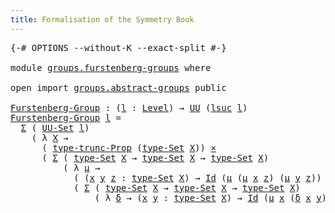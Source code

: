 ```yaml
---
title: Formalisation of the Symmetry Book
---
```


<pre class="Agda"><a id="60" class="Symbol">{-#</a> <a id="64" class="Keyword">OPTIONS</a> <a id="72" class="Pragma">--without-K</a> <a id="84" class="Pragma">--exact-split</a> <a id="98" class="Symbol">#-}</a>

<a id="103" class="Keyword">module</a> <a id="110" href="groups.furstenberg-groups.html" class="Module">groups.furstenberg-groups</a> <a id="136" class="Keyword">where</a>

<a id="143" class="Keyword">open</a> <a id="148" class="Keyword">import</a> <a id="155" href="groups.abstract-groups.html" class="Module">groups.abstract-groups</a> <a id="178" class="Keyword">public</a>

<a id="Furstenberg-Group"></a><a id="186" href="groups.furstenberg-groups.html#186" class="Function">Furstenberg-Group</a> <a id="204" class="Symbol">:</a> <a id="206" class="Symbol">(</a><a id="207" href="groups.furstenberg-groups.html#207" class="Bound">l</a> <a id="209" class="Symbol">:</a> <a id="211" href="Agda.Primitive.html#597" class="Postulate">Level</a><a id="216" class="Symbol">)</a> <a id="218" class="Symbol">→</a> <a id="220" href="Agda.Primitive.html#326" class="Primitive">UU</a> <a id="223" class="Symbol">(</a><a id="224" href="Agda.Primitive.html#780" class="Primitive">lsuc</a> <a id="229" href="groups.furstenberg-groups.html#207" class="Bound">l</a><a id="230" class="Symbol">)</a>
<a id="232" href="groups.furstenberg-groups.html#186" class="Function">Furstenberg-Group</a> <a id="250" href="groups.furstenberg-groups.html#250" class="Bound">l</a> <a id="252" class="Symbol">=</a>
  <a id="256" href="foundation-core.dependent-pair-types.html#502" class="Record">Σ</a> <a id="258" class="Symbol">(</a> <a id="260" href="foundation-core.sets.html#1177" class="Function">UU-Set</a> <a id="267" href="groups.furstenberg-groups.html#250" class="Bound">l</a><a id="268" class="Symbol">)</a>
    <a id="274" class="Symbol">(</a> <a id="276" class="Symbol">λ</a> <a id="278" href="groups.furstenberg-groups.html#278" class="Bound">X</a> <a id="280" class="Symbol">→</a>
      <a id="288" class="Symbol">(</a> <a id="290" href="foundation.propositional-truncations.html#1701" class="Postulate">type-trunc-Prop</a> <a id="306" class="Symbol">(</a><a id="307" href="foundation-core.sets.html#1291" class="Function">type-Set</a> <a id="316" href="groups.furstenberg-groups.html#278" class="Bound">X</a><a id="317" class="Symbol">))</a> <a id="320" href="foundation-core.cartesian-product-types.html#577" class="Function Operator">×</a>
      <a id="328" class="Symbol">(</a> <a id="330" href="foundation-core.dependent-pair-types.html#502" class="Record">Σ</a> <a id="332" class="Symbol">(</a> <a id="334" href="foundation-core.sets.html#1291" class="Function">type-Set</a> <a id="343" href="groups.furstenberg-groups.html#278" class="Bound">X</a> <a id="345" class="Symbol">→</a> <a id="347" href="foundation-core.sets.html#1291" class="Function">type-Set</a> <a id="356" href="groups.furstenberg-groups.html#278" class="Bound">X</a> <a id="358" class="Symbol">→</a> <a id="360" href="foundation-core.sets.html#1291" class="Function">type-Set</a> <a id="369" href="groups.furstenberg-groups.html#278" class="Bound">X</a><a id="370" class="Symbol">)</a>
          <a id="382" class="Symbol">(</a> <a id="384" class="Symbol">λ</a> <a id="386" href="groups.furstenberg-groups.html#386" class="Bound">μ</a> <a id="388" class="Symbol">→</a>
            <a id="402" class="Symbol">(</a> <a id="404" class="Symbol">(</a><a id="405" href="groups.furstenberg-groups.html#405" class="Bound">x</a> <a id="407" href="groups.furstenberg-groups.html#407" class="Bound">y</a> <a id="409" href="groups.furstenberg-groups.html#409" class="Bound">z</a> <a id="411" class="Symbol">:</a> <a id="413" href="foundation-core.sets.html#1291" class="Function">type-Set</a> <a id="422" href="groups.furstenberg-groups.html#278" class="Bound">X</a><a id="423" class="Symbol">)</a> <a id="425" class="Symbol">→</a> <a id="427" href="foundation-core.identity-types.html#641" class="Datatype">Id</a> <a id="430" class="Symbol">(</a><a id="431" href="groups.furstenberg-groups.html#386" class="Bound">μ</a> <a id="433" class="Symbol">(</a><a id="434" href="groups.furstenberg-groups.html#386" class="Bound">μ</a> <a id="436" href="groups.furstenberg-groups.html#405" class="Bound">x</a> <a id="438" href="groups.furstenberg-groups.html#409" class="Bound">z</a><a id="439" class="Symbol">)</a> <a id="441" class="Symbol">(</a><a id="442" href="groups.furstenberg-groups.html#386" class="Bound">μ</a> <a id="444" href="groups.furstenberg-groups.html#407" class="Bound">y</a> <a id="446" href="groups.furstenberg-groups.html#409" class="Bound">z</a><a id="447" class="Symbol">))</a> <a id="450" class="Symbol">(</a><a id="451" href="groups.furstenberg-groups.html#386" class="Bound">μ</a> <a id="453" href="groups.furstenberg-groups.html#405" class="Bound">x</a> <a id="455" href="groups.furstenberg-groups.html#407" class="Bound">y</a><a id="456" class="Symbol">))</a> <a id="459" href="foundation-core.cartesian-product-types.html#577" class="Function Operator">×</a>
            <a id="473" class="Symbol">(</a> <a id="475" href="foundation-core.dependent-pair-types.html#502" class="Record">Σ</a> <a id="477" class="Symbol">(</a> <a id="479" href="foundation-core.sets.html#1291" class="Function">type-Set</a> <a id="488" href="groups.furstenberg-groups.html#278" class="Bound">X</a> <a id="490" class="Symbol">→</a> <a id="492" href="foundation-core.sets.html#1291" class="Function">type-Set</a> <a id="501" href="groups.furstenberg-groups.html#278" class="Bound">X</a> <a id="503" class="Symbol">→</a> <a id="505" href="foundation-core.sets.html#1291" class="Function">type-Set</a> <a id="514" href="groups.furstenberg-groups.html#278" class="Bound">X</a><a id="515" class="Symbol">)</a>
                <a id="533" class="Symbol">(</a> <a id="535" class="Symbol">λ</a> <a id="537" href="groups.furstenberg-groups.html#537" class="Bound">δ</a> <a id="539" class="Symbol">→</a> <a id="541" class="Symbol">(</a><a id="542" href="groups.furstenberg-groups.html#542" class="Bound">x</a> <a id="544" href="groups.furstenberg-groups.html#544" class="Bound">y</a> <a id="546" class="Symbol">:</a> <a id="548" href="foundation-core.sets.html#1291" class="Function">type-Set</a> <a id="557" href="groups.furstenberg-groups.html#278" class="Bound">X</a><a id="558" class="Symbol">)</a> <a id="560" class="Symbol">→</a> <a id="562" href="foundation-core.identity-types.html#641" class="Datatype">Id</a> <a id="565" class="Symbol">(</a><a id="566" href="groups.furstenberg-groups.html#386" class="Bound">μ</a> <a id="568" href="groups.furstenberg-groups.html#542" class="Bound">x</a> <a id="570" class="Symbol">(</a><a id="571" href="groups.furstenberg-groups.html#537" class="Bound">δ</a> <a id="573" href="groups.furstenberg-groups.html#542" class="Bound">x</a> <a id="575" href="groups.furstenberg-groups.html#544" class="Bound">y</a><a id="576" class="Symbol">))</a> <a id="579" href="groups.furstenberg-groups.html#544" class="Bound">y</a><a id="580" class="Symbol">)))))</a>

</pre>